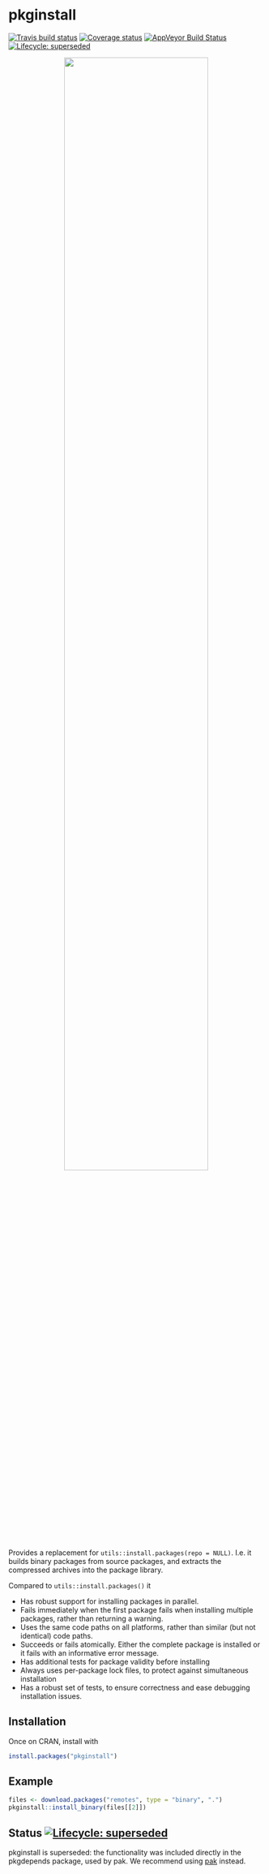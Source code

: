 # pkginstall
[![Travis build status](https://travis-ci.org/r-lib/pkginstall.svg?branch=master)](https://travis-ci.org/r-lib/pkginstall)
[![Coverage status](https://codecov.io/gh/r-lib/pkginstall/branch/master/graph/badge.svg)](https://codecov.io/github/r-lib/pkginstall?branch=master)
[![AppVeyor Build Status](https://ci.appveyor.com/api/projects/status/github/r-lib/pkginstall?branch=master&svg=true)](https://ci.appveyor.com/project/r-lib/pkginstall)
[![Lifecycle: superseded](https://img.shields.io/badge/lifecycle-superseded-orange.svg)](https://www.tidyverse.org/lifecycle/#superseded)


<p align="center">
  <a href="https://asciinema.org/a/Cqnq0oTTlAHI3KcU6LePFNsEU?autoplay=1" target="_blank"><img src="https://asciinema.org/a/Cqnq0oTTlAHI3KcU6LePFNsEU.png" width = "75%"/></a>
</p>

Provides a replacement for `utils::install.packages(repo = NULL)`.
I.e. it builds binary packages from source packages, and extracts the
compressed archives into the package library.

Compared to `utils::install.packages()` it

- Has robust support for installing packages in parallel.
- Fails immediately when the first package fails when installing multiple packages, rather than returning a warning.
- Uses the same code paths on all platforms, rather than similar (but not identical) code paths.
- Succeeds or fails atomically. Either the complete package is installed or it fails with an informative error message.
- Has additional tests for package validity before installing
- Always uses per-package lock files, to protect against simultaneous installation
- Has a robust set of tests, to ensure correctness and ease debugging installation issues.

## Installation

Once on CRAN, install with

```r
install.packages("pkginstall")
```

## Example

``` r
files <- download.packages("remotes", type = "binary", ".")
pkginstall::install_binary(files[[2]])
```

## Status [![Lifecycle: superseded](https://img.shields.io/badge/lifecycle-superseded-orange.svg)](https://www.tidyverse.org/lifecycle/#superseded)

pkginstall is superseded: the functionality was included directly in the pkgdepends package, used by pak. We recommend using [pak](https://github.com/r-lib/pak) instead.
